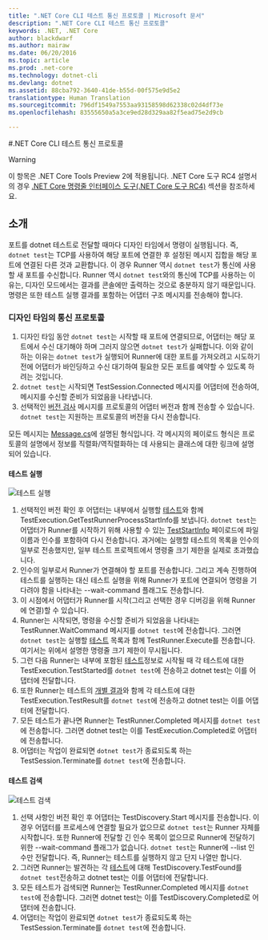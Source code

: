 ```yaml
---
title: ".NET Core CLI 테스트 통신 프로토콜 | Microsoft 문서"
description: ".NET Core CLI 테스트 통신 프로토콜"
keywords: .NET, .NET Core
author: blackdwarf
ms.author: mairaw
ms.date: 06/20/2016
ms.topic: article
ms.prod: .net-core
ms.technology: dotnet-cli
ms.devlang: dotnet
ms.assetid: 88cba792-3640-41de-b55d-00f575e9d5e2
translationtype: Human Translation
ms.sourcegitcommit: 796df1549a7553aa93158598d62338c02d4df73e
ms.openlocfilehash: 83555650a5a3ce9ed28d329aa82f5ead75e2d9cb

---
```


#<a name="net-core-cli-test-communication-protocol"></a>.NET Core CLI 테스트 통신 프로토콜

> [!WARNING]
> 이 항목은 .NET Core Tools Preview 2에 적용됩니다. .NET Core 도구 RC4 설명서의 경우 [.NET Core 명령줄 인터페이스 도구(.NET Core 도구 RC4)](../preview3/tools/index.md) 섹션을 참조하세요.

## <a name="introduction"></a>소개
포트를 dotnet 테스트로 전달할 때마다 디자인 타임에서 명령이 실행됩니다. 즉, `dotnet test`는 TCP를 사용하여 해당 포트에 연결한 후 설정된 메시지 집합을 해당 포트에 연결된 다른 것과 교환합니다. 이 경우 Runner 역시 `dotnet test`가 통신에 사용할 새 포트를 수신합니다. Runner 역시 `dotnet test`와의 통신에 TCP를 사용하는 이유는, 디자인 모드에서는 결과를 콘솔에만 출력하는 것으로 충분하지 않기 때문입니다. 명령은 또한 테스트 실행 결과를 포함하는 어댑터 구조 메시지를 전송해야 합니다.

### <a name="communication-protocol-at-design-time"></a>디자인 타임의 통신 프로토콜

1. 디자인 타임 동안 `dotnet test`는 시작할 때 포트에 연결되므로, 어댑터는 해당 포트에서 수신 대기해야 하며 그러지 않으면 `dotnet test`가 실패합니다. 이와 같이 하는 이유는 `dotnet test`가 실행되어 Runner에 대한 포트를 가져오려고 시도하기 전에 어댑터가 바인딩하고 수신 대기하여 필요한 모든 포트를 예약할 수 있도록 하려는 것입니다.
2. `dotnet test`는 시작되면 TestSession.Connected 메시지를 어댑터에 전송하여, 메시지를 수신할 준비가 되었음을 나타냅니다.
3. 선택적인 [버전 검사](https://github.com/dotnet/cli/blob/rel/1.0.0-preview2/src/Microsoft.Extensions.Testing.Abstractions/Messages/ProtocolVersionMessage.cs) 메시지를 프로토콜의 어댑터 버전과 함께 전송할 수 있습니다. `dotnet test`는 지원하는 프로토콜의 버전을 다시 전송합니다.

모든 메시지는 [Message.cs](https://github.com/dotnet/cli/blob/rel/1.0.0-preview2/src/Microsoft.Extensions.Testing.Abstractions/Messages/Message.cs)에 설명된 형식입니다. 각 메시지의 페이로드 형식은 프로토콜의 설명에서 정보를 직렬화/역직렬화하는 데 사용되는 클래스에 대한 링크에 설명되어 있습니다.

#### <a name="test-execution"></a>테스트 실행
![테스트 실행](./media/test-protocol/dotnet-test-execute.png)

1. 선택적인 버전 확인 후 어댑터는 내부에서 실행할 [테스트](https://github.com/dotnet/cli/blob/rel/1.0.0-preview2/src/Microsoft.Extensions.Testing.Abstractions/Messages/RunTestsMessage.cs)와 함께 TestExecution.GetTestRunnerProcessStartInfo를 보냅니다. `dotnet test`는 어댑터가 Runner를 시작하기 위해 사용할 수 있는 [TestStartInfo](https://github.com/dotnet/cli/blob/rel/1.0.0-preview2/src/dotnet/commands/dotnet-test/TestStartInfo.cs) 페이로드에 파일 이름과 인수를 포함하여 다시 전송합니다. 과거에는 실행할 테스트의 목록을 인수의 일부로 전송했지만, 일부 테스트 프로젝트에서 명령줄 크기 제한을 실제로 초과했습니다.
  1. 인수의 일부로서 Runner가 연결해야 할 포트를 전송합니다. 그리고 계속 진행하여 테스트를 실행하는 대신 테스트 실행을 위해 Runner가 포트에 연결되어 명령을 기다려야 함을 나타내는 --wait-command 플래그도 전송합니다.
2. 이 시점에서 어댑터가 Runner를 시작(그리고 선택한 경우 디버깅을 위해 Runner에 연결)할 수 있습니다.
3. Runner는 시작되면, 명령을 수신할 준비가 되었음을 나타내는 TestRunner.WaitCommand 메시지를 `dotnet test`에 전송합니다. 그러면 `dotnet test`는 실행할 [테스트](https://github.com/dotnet/cli/blob/rel/1.0.0-preview2/src/Microsoft.Extensions.Testing.Abstractions/Messages/RunTestsMessage.cs) 목록과 함께 TestRunner.Execute를 전송합니다. 여기서는 위에서 설명한 명령줄 크기 제한이 무시됩니다.
4. 그런 다음 Runner는 내부에 포함된 [테스트](https://github.com/dotnet/cli/blob/rel/1.0.0-preview2/src/Microsoft.Extensions.Testing.Abstractions/Test.cs)정보로 시작될 때 각 테스트에 대한 TestExecution.TestStarted를 `dotnet test`에 전송하고 dotnet test는 이를 어댑터에 전달합니다.
5. 또한 Runner는 테스트의 [개별 결과](https://github.com/dotnet/cli/blob/rel/1.0.0-preview2/src/Microsoft.Extensions.Testing.Abstractions/TestResult.cs)와 함께 각 테스트에 대한 TestExecution.TestResult를 `dotnet test`에 전송하고 dotnet test는 이를 어댑터에 전달합니다.
6. 모든 테스트가 끝나면 Runner는 TestRunner.Completed 메시지를 `dotnet test`에 전송합니다. 그러면 dotnet test는 이를 TestExecution.Completed로 어댑터에 전송합니다.
7. 어댑터는 작업이 완료되면 `dotnet test`가 종료되도록 하는 TestSession.Terminate를 `dotnet test`에 전송합니다.

#### <a name="test-discovery"></a>테스트 검색
![테스트 검색](./media/test-protocol/dotnet-test-discover.png)

1. 선택 사항인 버전 확인 후 어댑터는 TestDiscovery.Start 메시지를 전송합니다. 이 경우 어댑터를 프로세스에 연결할 필요가 없으므로 `dotnet test`는 Runner 자체를 시작합니다. 또한 Runner에 전달할 긴 인수 목록이 없으므로 Runner에 전달하기 위한 --wait-command 플래그가 없습니다. `dotnet test`는 Runner에 --list 인수만 전달합니다. 즉, Runner는 테스트를 실행하지 않고 단지 나열만 합니다.
2. 그러면 Runner는 발견하는 각 [테스트](https://github.com/dotnet/cli/blob/rel/1.0.0-preview2/src/Microsoft.Extensions.Testing.Abstractions/Test.cs)에 대해 TestDiscovery.TestFound를 `dotnet test`전송하고 dotnet test는 이를 어댑터에 전달합니다.
3. 모든 테스트가 검색되면 Runner는 TestRunner.Completed 메시지를 `dotnet test`에 전송합니다. 그러면 dotnet test는 이를 TestDiscovery.Completed로 어댑터에 전송합니다.
4. 어댑터는 작업이 완료되면 `dotnet test`가 종료되도록 하는 TestSession.Terminate를 `dotnet test`에 전송합니다.



<!--HONumber=Feb17_HO2-->


